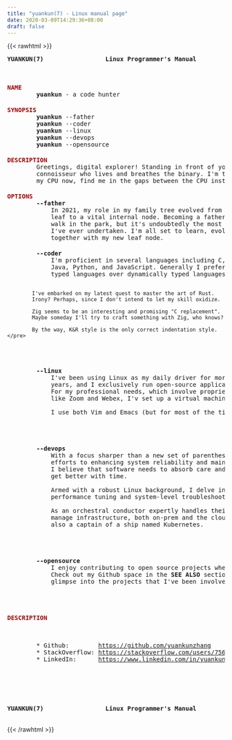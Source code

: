 ```yaml
---
title: "yuankun(7) - Linux manual page"
date: 2020-03-09T14:29:36+08:00
draft: false
---
```


{{< rawhtml >}}
<div>
  <pre style="margin: 0; padding: 0;"><b>YUANKUN(7)                 Linux Programmer's Manual                 YUANKUN(7)</b></pre>
  <pre style="margin: 0; padding: 50px 0 0 0; color: #a00000;"><b>NAME</b></pre>
  <pre style="margin: 0; padding: 0;">        <b>yuankun</b> - a code hunter</pre>
  <pre style="margin: 0; padding: 20px 0 0 0; color: #a00000;"><b>SYNOPSIS</b></pre>
  <pre style="margin: 0; padding: 0;">        <b>yuankun</b> --father</pre>
  <pre style="margin: 0; padding: 0;">        <b>yuankun</b> --coder</pre>
  <pre style="margin: 0; padding: 0;">        <b>yuankun</b> --linux</pre>
  <pre style="margin: 0; padding: 0;">        <b>yuankun</b> --devops</pre>
  <pre style="margin: 0; padding: 0;">        <b>yuankun</b> --opensource</pre>
  <pre style="margin: 0; padding: 20px 0 0 0; color: #a00000;"><b>DESCRIPTION</b></pre>
  <pre style="margin: 0; padding: 0;">        Greetings, digital explorer! Standing in front of you is a coding
        connoisseur who lives and breathes the binary. I'm too busy steering
        my CPU now, find me in the gaps between the CPU instructions!</pre>
  <pre style="margin: 0; padding: 20px 0 0 0; color: #a00000;"><b>OPTIONS</b></pre>
  <pre style="margin: 0; padding: 0;">        <b>--father</b>
            In 2021, my role in my family tree evolved from being a mere
            leaf to a vital internal node. Becoming a father has been no
            walk in the park, but it's undoubtedly the most rewarding role
            I've ever undertaken. I'm all set to learn, evolve, and grow
            together with my new leaf node.</pre>
  <pre style="margin: 0; padding: 20px 0 0 0;">        <b>--coder</b>
            I'm proficient in several languages including C, C++, Golang,
            Java, Python, and JavaScript. Generally I prefer statically
            typed languages over dynamically typed languages.

            I've embarked on my latest quest to master the art of Rust.
            Irony? Perhaps, since I don't intend to let my skill oxidize.
            
            Zig seems to be an interesting and promising "C replacement".
            Maybe someday I'll try to craft something with Zig, who knows?

            By the way, K&R style is the only correct indentation style.</pre>
  <pre style="margin: 0; padding: 20px 0 0 0;">        <b>--linux</b>
            I've been using Linux as my daily driver for more than five
            years, and I exclusively run open-source applications on it.
            For my professional needs, which involve proprietary software
            like Zoom and Webex, I'v set up a virtual machine.

            I use both Vim and Emacs (but for most of the time, Vim).</pre>
  <pre style="margin: 0; padding: 20px 0 0 0;">        <b>--devops</b>
            With a focus sharper than a new set of parentheses, I've devoted my
            efforts to enhancing system reliability and maintainability, because
            I believe that software needs to absorb care and energy in order to
            get better with time.

            Armed with a robust Linux background, I delve into the heart of
            performance tuning and system-level troubleshooting.

            As an orchestral conductor expertly handles their instruments, I
            manage infrastructure, both on-prem and the cloud, at scale. I'm
            also a captain of a ship named Kubernetes.</pre>
  <pre style="margin: 0; padding: 20px 0 0 0;">        <b>--opensource</b>
            I enjoy contributing to open source projects whenever I have time.
            Check out my Github space in the <b>SEE ALSO</b> section to get a
            glimpse into the projects that I've been involved in recently.</pre>
  <pre style="margin: 0; padding: 20px 0 0 0; color: #a00000;"><b>DESCRIPTION</b></pre>
  <pre style="margin: 0; padding: 0;">        * Github:        <a href="https://github.com/yuankunzhang">https://github.com/yuankunzhang</a>
        * StackOverflow: <a href="https://stackoverflow.com/users/756651">https://stackoverflow.com/users/756651</a>
        * LinkedIn:      <a href="https://www.linkedin.com/in/yuankun-zhang-b1415b116/">https://www.linkedin.com/in/yuankun-zhang-b1415b116/</a></pre>
  <pre style="margin: 0; padding: 50px 0 0 0;"><b>YUANKUN(7)                 Linux Programmer's Manual                 YUANKUN(7)</b></pre>
</div>
{{< /rawhtml >}}
